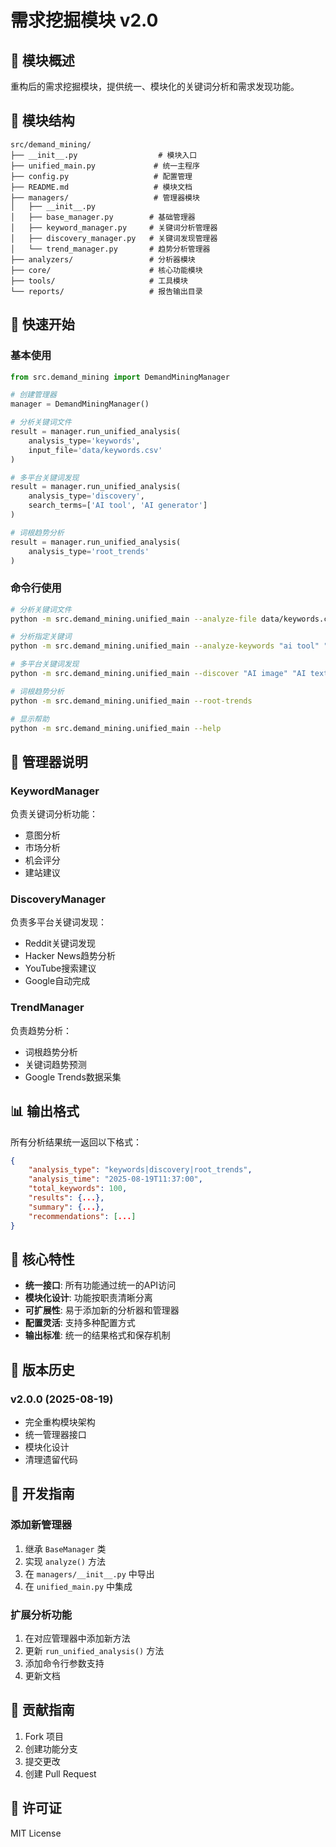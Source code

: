 # 需求挖掘模块 v2.0

## 🎯 模块概述

重构后的需求挖掘模块，提供统一、模块化的关键词分析和需求发现功能。

## 📁 模块结构

```
src/demand_mining/
├── __init__.py                  # 模块入口
├── unified_main.py             # 统一主程序
├── config.py                   # 配置管理
├── README.md                   # 模块文档
├── managers/                   # 管理器模块
│   ├── __init__.py
│   ├── base_manager.py        # 基础管理器
│   ├── keyword_manager.py     # 关键词分析管理器
│   ├── discovery_manager.py   # 关键词发现管理器
│   └── trend_manager.py       # 趋势分析管理器
├── analyzers/                 # 分析器模块
├── core/                      # 核心功能模块
├── tools/                     # 工具模块
└── reports/                   # 报告输出目录
```

## 🚀 快速开始

### 基本使用

```python
from src.demand_mining import DemandMiningManager

# 创建管理器
manager = DemandMiningManager()

# 分析关键词文件
result = manager.run_unified_analysis(
    analysis_type='keywords',
    input_file='data/keywords.csv'
)

# 多平台关键词发现
result = manager.run_unified_analysis(
    analysis_type='discovery',
    search_terms=['AI tool', 'AI generator']
)

# 词根趋势分析
result = manager.run_unified_analysis(
    analysis_type='root_trends'
)
```

### 命令行使用

```bash
# 分析关键词文件
python -m src.demand_mining.unified_main --analyze-file data/keywords.csv

# 分析指定关键词
python -m src.demand_mining.unified_main --analyze-keywords "ai tool" "ai generator"

# 多平台关键词发现
python -m src.demand_mining.unified_main --discover "AI image" "AI text"

# 词根趋势分析
python -m src.demand_mining.unified_main --root-trends

# 显示帮助
python -m src.demand_mining.unified_main --help
```

## 🔧 管理器说明

### KeywordManager
负责关键词分析功能：
- 意图分析
- 市场分析
- 机会评分
- 建站建议

### DiscoveryManager
负责多平台关键词发现：
- Reddit关键词发现
- Hacker News趋势分析
- YouTube搜索建议
- Google自动完成

### TrendManager
负责趋势分析：
- 词根趋势分析
- 关键词趋势预测
- Google Trends数据采集

## 📊 输出格式

所有分析结果统一返回以下格式：

```json
{
    "analysis_type": "keywords|discovery|root_trends",
    "analysis_time": "2025-08-19T11:37:00",
    "total_keywords": 100,
    "results": {...},
    "summary": {...},
    "recommendations": [...]
}
```

## 🎯 核心特性

- **统一接口**: 所有功能通过统一的API访问
- **模块化设计**: 功能按职责清晰分离
- **可扩展性**: 易于添加新的分析器和管理器
- **配置灵活**: 支持多种配置方式
- **输出标准**: 统一的结果格式和保存机制

## 🔄 版本历史

### v2.0.0 (2025-08-19)
- 完全重构模块架构
- 统一管理器接口
- 模块化设计
- 清理遗留代码

## 📝 开发指南

### 添加新管理器

1. 继承 `BaseManager` 类
2. 实现 `analyze()` 方法
3. 在 `managers/__init__.py` 中导出
4. 在 `unified_main.py` 中集成

### 扩展分析功能

1. 在对应管理器中添加新方法
2. 更新 `run_unified_analysis()` 方法
3. 添加命令行参数支持
4. 更新文档

## 🤝 贡献指南

1. Fork 项目
2. 创建功能分支
3. 提交更改
4. 创建 Pull Request

## 📄 许可证

MIT License